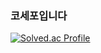### 코세포입니다
[![Solved.ac Profile](http://mazassumnida.wtf/api/generate_badge?boj=kej5148)](https://solved.ac/kej5148)
